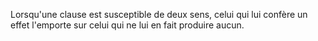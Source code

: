 Lorsqu'une clause est susceptible de deux sens, celui qui lui confère un effet l'emporte sur celui qui ne lui en fait produire aucun.